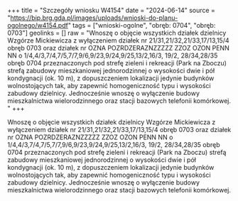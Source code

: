 +++
title = "Szczegóły wniosku W4154"
date = "2024-06-14"
source = "https://bip.brg.gda.pl/images/uploads/wnioski-do-planu-ogolnego/w4154.pdf"
tags = ["wnioski-ogolne", "obręb: 0704", "obręb: 0703"]
geolinks = []
raw = "Wnoszę o objęcie wszystkich działek dzielnicy Wzgórze Mickiewicza z wyłączeniem działek nr 21/31,21/32,21/33,17/13,15/4 obręb 0703 oraz działek nr OZNA  POZRDZERAZNZZZZZ ZZOZ OZON PENN NN o 1/4,4/3,7/4,7/5,7/7,9/6,9/23,9/24,9/25,13/2,16/3, 19/2, 28/34,28/35 obręb 0704 przeznaczonych pod strefę zieleni i rekreacji (Park na Zboczu) strefą zabudowy mieszkaniowej jednorodzinnej o wysokości dwie i pół kondygnacji (ok. 10 m), z dopuszczeniem lokalizacji jedynie budynków wolnostojących tak, aby zapewnić homogeniczność typu i wysokości zabudowy dzielnicy. Jednocześnie wnoszę o wyłączenie budowy mieszkalnictwa wielorodzinnego oraz stacji bazowych telefonii komórkowej. "
+++

Wnoszę o objęcie wszystkich działek dzielnicy Wzgórze Mickiewicza z wyłączeniem
działek nr 21/31,21/32,21/33,17/13,15/4 obręb 0703 oraz działek nr
OZNA  POZRDZERAZNZZZZZ ZZOZ OZON PENN
NN o
1/4,4/3,7/4,7/5,7/7,9/6,9/23,9/24,9/25,13/2,16/3, 19/2, 28/34,28/35 obręb 0704 przeznaczonych
pod strefę zieleni i rekreacji (Park na Zboczu) strefą zabudowy mieszkaniowej jednorodzinnej o
wysokości dwie i pół kondygnacji (ok. 10 m), z dopuszczeniem lokalizacji jedynie budynków
wolnostojących tak, aby zapewnić homogeniczność typu i wysokości zabudowy dzielnicy.
Jednocześnie wnoszę o wyłączenie budowy mieszkalnictwa wielorodzinnego oraz stacji
bazowych telefonii komórkowej.



